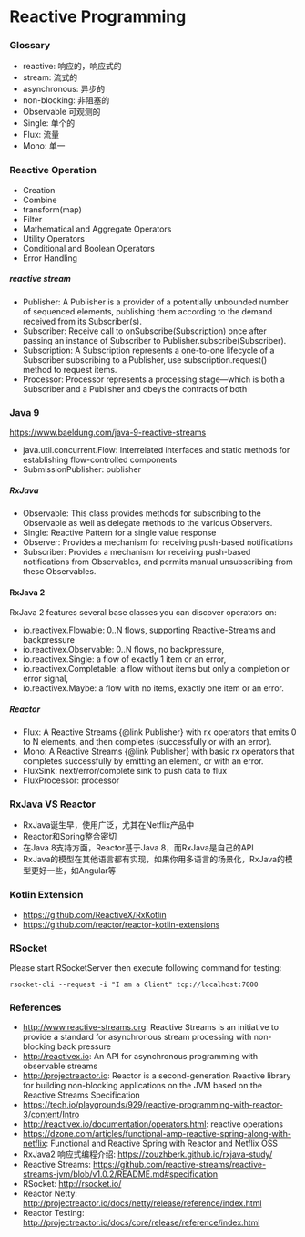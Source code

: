 Reactive Programming
====================


### Glossary

* reactive: 响应的，响应式的
* stream: 流式的
* asynchronous: 异步的
* non-blocking: 非阻塞的
* Observable 可观测的
* Single: 单个的
* Flux: 流量
* Mono: 单一

### Reactive Operation

* Creation
* Combine
* transform(map)
* Filter
* Mathematical and Aggregate Operators
* Utility Operators
* Conditional and Boolean Operators
* Error Handling

##### reactive stream

* Publisher: A Publisher is a provider of a potentially unbounded number of sequenced elements, publishing them according to the demand received from its Subscriber(s).
* Subscriber: Receive call to onSubscribe(Subscription) once after passing an instance of Subscriber to Publisher.subscribe(Subscriber).
* Subscription: A Subscription represents a one-to-one lifecycle of a Subscriber subscribing to a Publisher, use subscription.request() method to request items.
* Processor:  Processor represents a processing stage—which is both a Subscriber and a Publisher and obeys the contracts of both

### Java 9

https://www.baeldung.com/java-9-reactive-streams

* java.util.concurrent.Flow: Interrelated interfaces and static methods for establishing flow-controlled components
* SubmissionPublisher: publisher

##### RxJava

* Observable: This class provides methods for subscribing to the Observable as well as delegate methods to the various Observers.
* Single: Reactive Pattern for a single value response
* Observer: Provides a mechanism for receiving push-based notifications
* Subscriber: Provides a mechanism for receiving push-based notifications from Observables, and permits manual unsubscribing from these Observables.

#### RxJava 2

RxJava 2 features several base classes you can discover operators on:

* io.reactivex.Flowable: 0..N flows, supporting Reactive-Streams and backpressure
* io.reactivex.Observable: 0..N flows, no backpressure,
* io.reactivex.Single: a flow of exactly 1 item or an error,
* io.reactivex.Completable: a flow without items but only a completion or error signal,
* io.reactivex.Maybe: a flow with no items, exactly one item or an error.

##### Reactor

* Flux: A Reactive Streams {@link Publisher} with rx operators that emits 0 to N elements, and then completes  (successfully or with an error).
* Mono: A Reactive Streams {@link Publisher} with basic rx operators that completes successfully by emitting an element, or with an error.
* FluxSink: next/error/complete sink to push data to flux
* FluxProcessor: processor

### RxJava VS Reactor

* RxJava诞生早，使用广泛，尤其在Netflix产品中
* Reactor和Spring整合密切
* 在Java 8支持方面，Reactor基于Java 8，而RxJava是自己的API
* RxJava的模型在其他语言都有实现，如果你用多语言的场景化，RxJava的模型更好一些，如Angular等

### Kotlin Extension

* https://github.com/ReactiveX/RxKotlin
* https://github.com/reactor/reactor-kotlin-extensions

### RSocket
Please start RSocketServer then execute following command for testing:
```
rsocket-cli --request -i "I am a Client" tcp://localhost:7000
```

###  References

* http://www.reactive-streams.org: Reactive Streams is an initiative to provide a standard for asynchronous stream processing with non-blocking back pressure
* http://reactivex.io: An API for asynchronous programming with observable streams
* http://projectreactor.io: Reactor is a second-generation Reactive library for building non-blocking applications on the JVM based on the Reactive Streams Specification
* https://tech.io/playgrounds/929/reactive-programming-with-reactor-3/content/Intro
* http://reactivex.io/documentation/operators.html: reactive operations
* https://dzone.com/articles/functional-amp-reactive-spring-along-with-netflix: Functional and Reactive Spring with Reactor and Netflix OSS
* RxJava2 响应式编程介绍: https://zouzhberk.github.io/rxjava-study/
* Reactive Streams: https://github.com/reactive-streams/reactive-streams-jvm/blob/v1.0.2/README.md#specification
* RSocket: http://rsocket.io/
* Reactor Netty: http://projectreactor.io/docs/netty/release/reference/index.html
* Reactor Testing: http://projectreactor.io/docs/core/release/reference/index.html
